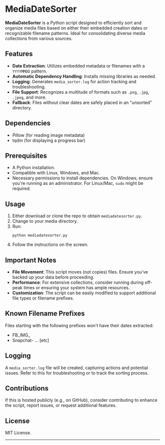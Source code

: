 # MediaDateSorter

**MediaDateSorter** is a Python script designed to efficiently sort and organize media files based on either their embedded creation dates or recognizable filename patterns. Ideal for consolidating diverse media collections from various sources.

## Features

- **Date Extraction**: Utilizes embedded metadata or filenames with a `YYYYMMDD` pattern.
- **Automatic Dependency Handling**: Installs missing libraries as needed.
- **Logging**: Generates `media_sorter.log` for action tracking and troubleshooting.
- **File Support**: Recognizes a multitude of formats such as `.png`, `.jpg`, `.jpeg`, and more.
- **Fallback**: Files without clear dates are safely placed in an "unsorted" directory.

## Dependencies

- Pillow (for reading image metadata)
- tqdm (for displaying a progress bar)

## Prerequisites

- A Python installation.
- Compatible with Linux, Windows, and Mac.
- Necessary permissions to install dependencies. On Windows, ensure you're running as an administrator. For Linux/Mac, `sudo` might be required.

## Usage

1. Either download or clone the repo to obtain `mediadatesorter.py`.
2. Change to your media directory.
3. Run:
   ```
   python mediadatesorter.py
   ```
4. Follow the instructions on the screen.

## Important Notes

- **File Movement**: This script moves (not copies) files. Ensure you've backed up your data before proceeding.
- **Performance**: For extensive collections, consider running during off-peak times or ensuring your system has ample resources.
- **Customization**: The script can be easily modified to support additional file types or filename prefixes.
  
## Known Filename Prefixes

Files starting with the following prefixes won't have their dates extracted:

- FB_IMG_
- Snapchat-
... [etc]

## Logging

A `media_sorter.log` file will be created, capturing actions and potential issues. Refer to this for troubleshooting or to track the sorting process.

## Contributions

If this is hosted publicly (e.g., on GitHub), consider contributing to enhance the script, report issues, or request additional features.

## License

MIT License.

---
